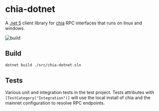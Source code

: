 # chia-dotnet
A [.net 5](https://dotnet.microsoft.com/download/dotnet/5.0) client library for [chia](https://github.com/Chia-Network/chia-blockchain) RPC interfaces that runs on linux and windows.

![build](https://github.com/dkackman/chia-dotnet/actions/workflows/dotnet.yml/badge.svg)

## Build 

````bash
dotnet build ./src/chia-dotnet.sln
````

## Tests

Various unit and integration tests in the test project. Tests attributes with `[TestCategory("Integration")]` will use the local install of chia and the mainnet configuration to resolve RPC endpoints. 
